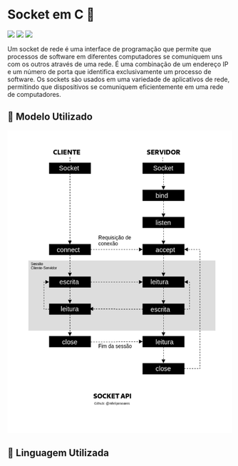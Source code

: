 <h1> Socket em C 🎯 </h1>

<p>
   <img src="https://img.shields.io/badge/-Sockets-red">
   <img src="https://img.shields.io/badge/-Client--Server-blue">
   <img src="https://img.shields.io/github/license/mfelipesoares/Socket-em-C">
</p>
<p>
Um socket de rede é uma interface de programação que permite que processos de software em diferentes computadores se comuniquem uns com os outros através de uma rede. É uma combinação de um endereço IP e um número de porta que identifica exclusivamente um processo de software. Os sockets são usados em uma variedade de aplicativos de rede, permitindo que dispositivos se comuniquem eficientemente em uma rede de computadores.
</p>

<h2> 📝 Modelo Utilizado </h2>
<div align="center">
<img src="img/Diagrama.png" width="550px" height="680px">
</div>
<h2>📜 Linguagem Utilizada</h2>
